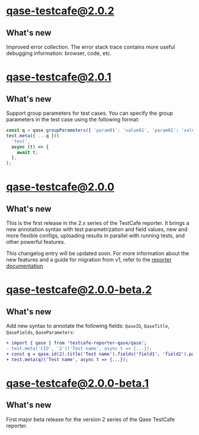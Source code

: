 # qase-testcafe@2.0.2

## What's new

Improved error collection. The error stack trace contains more useful debugging information: browser, code, etc.

# qase-testcafe@2.0.1

## What's new

Support group parameters for test cases. You can specify the group parameters in the test case using the following format:

```ts
const q = qase.groupParameters({ 'param01': 'value01', 'param02': 'value02' }).create();
test.meta({ ...q })(
  'test',
  async (t) => {
    await t;
  },
);
```

# qase-testcafe@2.0.0

## What's new

This is the first release in the 2.x series of the TestCafe reporter.
It brings a new annotation syntax with test parametrization and field values,
new and more flexible configs, uploading results in parallel with running tests,
and other powerful features.

This changelog entry will be updated soon.
For more information about the new features and a guide for migration from v1, refer to the
[reporter documentation](https://github.com/qase-tms/qase-javascript/tree/main/qase-testcafe#readme)

# qase-testcafe@2.0.0-beta.2

## What's new

Add new syntax to annotate the following fields: `QaseID`, `QaseTitle`, `QaseFields`, `QaseParameters`:

```diff
+ import { qase } from 'testcafe-reporter-qase/qase';
- test.meta('CID', '2')('Test name', async t => {...});
+ const q = qase.id(2).title('Test name').fields('field1', 'field2').parameters('param1', 'param2').create();
+ test.meta(q)('Test name', async t => {...});
```

# qase-testcafe@2.0.0-beta.1

## What's new

First major beta release for the version 2 series of the Qase TestCafe reporter.
